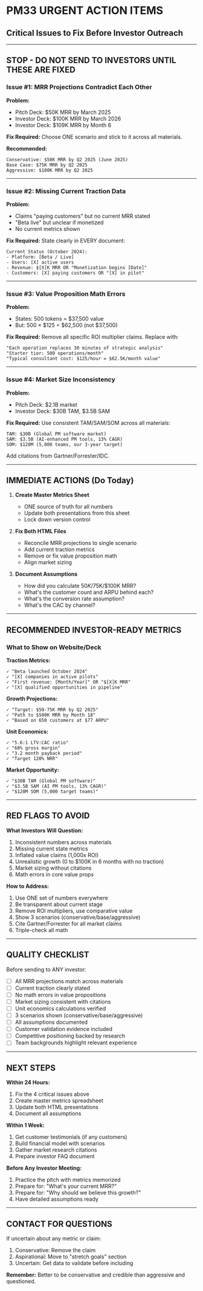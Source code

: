 # PM33 URGENT ACTION ITEMS
## Critical Issues to Fix Before Investor Outreach

---

## STOP - DO NOT SEND TO INVESTORS UNTIL THESE ARE FIXED

### Issue #1: MRR Projections Contradict Each Other

**Problem:**
- Pitch Deck: $50K MRR by March 2025
- Investor Deck: $100K MRR by March 2026
- Investor Deck: $109K MRR by Month 6

**Fix Required:**
Choose ONE scenario and stick to it across all materials.

**Recommended:**
```
Conservative: $50K MRR by Q2 2025 (June 2025)
Base Case: $75K MRR by Q2 2025
Aggressive: $100K MRR by Q2 2025
```

---

### Issue #2: Missing Current Traction Data

**Problem:**
- Claims "paying customers" but no current MRR stated
- "Beta live" but unclear if monetized
- No current metrics shown

**Fix Required:**
State clearly in EVERY document:

```
Current Status (October 2024):
- Platform: [Beta / Live]
- Users: [X] active users
- Revenue: $[X]K MRR OR "Monetization begins [Date]"
- Customers: [X] paying customers OR "[X] in pilot"
```

---

### Issue #3: Value Proposition Math Errors

**Problem:**
- States: 500 tokens = $37,500 value
- But: 500 × $125 = $62,500 (not $37,500)

**Fix Required:**
Remove all specific ROI multiplier claims. Replace with:

```
"Each operation replaces 30 minutes of strategic analysis"
"Starter tier: 500 operations/month"
"Typical consultant cost: $125/hour = $62.5K/month value"
```

---

### Issue #4: Market Size Inconsistency

**Problem:**
- Pitch Deck: $2.1B market
- Investor Deck: $30B TAM, $3.5B SAM

**Fix Required:**
Use consistent TAM/SAM/SOM across all materials:

```
TAM: $30B (Global PM software market)
SAM: $3.5B (AI-enhanced PM tools, 13% CAGR)
SOM: $120M (5,000 teams, our 3-year target)
```

Add citations from Gartner/Forrester/IDC.

---

## IMMEDIATE ACTIONS (Do Today)

1. **Create Master Metrics Sheet**
   - ONE source of truth for all numbers
   - Update both presentations from this sheet
   - Lock down version control

2. **Fix Both HTML Files**
   - Reconcile MRR projections to single scenario
   - Add current traction metrics
   - Remove or fix value proposition math
   - Align market sizing

3. **Document Assumptions**
   - How did you calculate $50K/$75K/$100K MRR?
   - What's the customer count and ARPU behind each?
   - What's the conversion rate assumption?
   - What's the CAC by channel?

---

## RECOMMENDED INVESTOR-READY METRICS

### What to Show on Website/Deck

**Traction Metrics:**
```
✓ "Beta launched October 2024"
✓ "[X] companies in active pilots"
✓ "First revenue: [Month/Year]" OR "$[X]K MRR"
✓ "[X] qualified opportunities in pipeline"
```

**Growth Projections:**
```
✓ "Target: $50-75K MRR by Q2 2025"
✓ "Path to $500K MRR by Month 18"
✓ "Based on 650 customers at $77 ARPU"
```

**Unit Economics:**
```
✓ "5.6:1 LTV:CAC ratio"
✓ "68% gross margin"
✓ "3.2 month payback period"
✓ "Target 120% NRR"
```

**Market Opportunity:**
```
✓ "$30B TAM (Global PM software)"
✓ "$3.5B SAM (AI PM tools, 13% CAGR)"
✓ "$120M SOM (5,000 target teams)"
```

---

## RED FLAGS TO AVOID

**What Investors Will Question:**

1. Inconsistent numbers across materials
2. Missing current state metrics
3. Inflated value claims (1,000x ROI)
4. Unrealistic growth (0 to $100K in 6 months with no traction)
5. Market sizing without citations
6. Math errors in core value props

**How to Address:**

1. Use ONE set of numbers everywhere
2. Be transparent about current stage
3. Remove ROI multipliers, use comparative value
4. Show 3 scenarios (conservative/base/aggressive)
5. Cite Gartner/Forrester for all market claims
6. Triple-check all math

---

## QUALITY CHECKLIST

Before sending to ANY investor:

- [ ] All MRR projections match across materials
- [ ] Current traction clearly stated
- [ ] No math errors in value propositions
- [ ] Market sizing consistent with citations
- [ ] Unit economics calculations verified
- [ ] 3 scenarios shown (conservative/base/aggressive)
- [ ] All assumptions documented
- [ ] Customer validation evidence included
- [ ] Competitive positioning backed by research
- [ ] Team backgrounds highlight relevant experience

---

## NEXT STEPS

**Within 24 Hours:**
1. Fix the 4 critical issues above
2. Create master metrics spreadsheet
3. Update both HTML presentations
4. Document all assumptions

**Within 1 Week:**
1. Get customer testimonials (if any customers)
2. Build financial model with scenarios
3. Gather market research citations
4. Prepare investor FAQ document

**Before Any Investor Meeting:**
1. Practice the pitch with metrics memorized
2. Prepare for: "What's your current MRR?"
3. Prepare for: "Why should we believe this growth?"
4. Have detailed assumptions ready

---

## CONTACT FOR QUESTIONS

If uncertain about any metric or claim:
1. Conservative: Remove the claim
2. Aspirational: Move to "stretch goals" section
3. Uncertain: Get data to validate before including

**Remember:** Better to be conservative and credible than aggressive and questioned.
